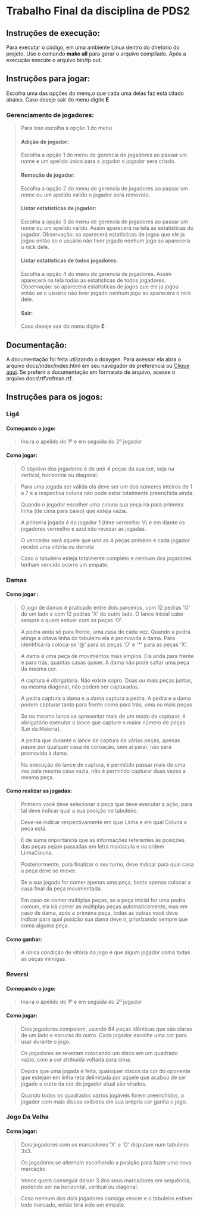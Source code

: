 # Trabalho Final da disciplina de PDS2
## Instruções de execução:
Para executar o código, em uma ambiente Linux dentro do diretório do projeto. Use o comando **make all** para gerar o arquivo compilado. Após a execução execute o arquivo bin/tp.out.

## Instruções para jogar:
Escolha uma das opções do menu,o que cada uma delas faz está citado abaixo. Caso deseje sair do menu digite **E** .
### Gerenciamento de jogadores:
>Para isso escolha a opção 1 do menu
> #### Adição de jogador:
> Escolha a opção 1 do menu de gerencia de jogadores ao passar um nome e um apelido único para o jogador o jogador sera criado.
>#### Remoção de jogador:
>  Escolha a opção 2 do menu de gerencia de jogadores ao passar um nome ou um apelido valido o jogador será removido.
>#### Listar estatísticas de jogador:
>  Escolha a opção 3 do menu de gerencia de jogadores ao passar um nome ou um apelido valido. Assim aparecerá na tela as estatísticas do jogador. Observação: so aparecerá estatísticas de jogos que ele ja jogou então   se o usuário não tiver jogado nenhum jogo so aparecera o nick dele.
>#### Listar estatísticas de todos jogadores:
>  Escolha a opção 4 do menu de gerencia de jogadores. Assim aparecerá na tela todas as estatísticas de todos jogadores. Observação: so aparecerá estatísticas de jogos que ele ja jogou então se o usuário não tiver jogado nenhum jogo so aparecera o nick dele.
>#### Sair:
> Caso deseje sair do menu digite **E** .
 
## Documentação:
A documentação foi feita utilizando o doxygen. Para acessar ela abra o arquivo docs/index/index.html em seu navegador de preferencia ou [Clique  aqui](https://drefus.github.io/PDS2-Trabalho-Final/index/index.html). Se preferir a documentação em formatato de arquivo, acesse o arquivo docs\rtf\refman.rtf.

## Instruções para os jogos:

### Lig4

#### Começando o jogo:
>Insira o apelido do 1º e em seguida do 2º jogador

#### Como jogar: 
>O objetivo dos jogadores é de unir 4 peças da sua cor, seja na vertical, horizontal ou diagonal.

>Para uma jogada ser válida ela deve ser um dos números inteiros de 1 a 7 e a respectiva coluna não pode estar totalmente preenchida ainda.

>Quando o jogador escolher uma coluna sua peça ira para primeira linha (de cima para baixo) que esteja vazia.

>A primeira jogada é do jogador 1 (time vermelho: V) e em diante os jogadores vermelho e azul irão revezar as jogadas.

>O vencedor será aquele que unir as 4 peças primeiro e cada jogador recebe uma vitória ou derrota

>Caso o tabuleiro esteja totalmente completo e nenhum dos jogadores tenham vencido ocorre um empate.

### Damas

#### Como jogar :
>O jogo de damas é praticado entre dois parceiros, com 12 pedras 'O' de um lado e com 12 pedras 'X' de outro lado. O lance inicial cabe sempre a quem estiver com as peças 'O'.

>A pedra anda só para frente, uma casa de cada vez. Quando a pedra atinge a oitava linha do tabuleiro ela é promovida à dama. Para identificá-la coloca-se '@' para as peças 'O' e '*' para as peças 'X'.

>A dama é uma peça de movimentos mais amplos. Ela anda para frente e para trás, quantas casas quiser. A dama não pode saltar uma peça da mesma cor.

>A captura é obrigatória. Não existe sopro. Duas ou mais peças juntas, na mesma diagonal, não podem ser capturadas.

>A pedra captura a dama e a dama captura a pedra. A pedra e a dama podem capturar tanto para frente como para trás, uma ou mais peças

>Se no mesmo lance se apresentar mais de um modo de capturar, é obrigatório executar o lance que capture o maior número de peças (Lei da Maioria).

>A pedra que durante o lance de captura de várias peças, apenas passe por qualquer casa de coroação, sem aí parar, não será promovida à dama.

>Na execução do lance de captura, é permitido passar mais de uma vez pela mesma casa vazia, não é permitido capturar duas vezes a mesma peça.

#### Como realizar as jogadas:
>Primeiro você deve selecionar a peça que deve executar a ação, para tal deve indicar qual a sua posição no tabuleiro.

>Deve-se indicar respectivamente em qual Linha e em qual Coluna a peça está.

>É de suma importância que as informações referentes às posições das peças sejam passadas em letra maiúscula e na ordem LinhaColuna.

>Posteriormente, para finalizar o seu turno, deve indicar para qual casa a peça deve se mover.

>Se a sua jogada for comer apenas uma peça, basta apenas colocar a casa final da peça movimentada.

>Em caso de comer múltiplas peças, se a peça inicial for uma pedra comum, ela irá comer as múltiplas peças automaticamente, mas em caso de dama, após a primeira peça, todas as outras você deve indicar para qual posição sua dama deve ir, priorizando sempre que coma alguma peça.

#### Como ganhar:
>A única condição de vitória do jogo é que algum jogador coma todas as peças inimigas.

### Reversi

#### Começando o jogo:
>Insira o apelido do 1º e em seguida do 2º jogador

#### Como jogar:
>Dois jogadores competem, usando 64 peças idênticas que são claras de um lado e escuras do outro. Cada jogador escolhe uma cor para usar durante o jogo. 

>Os jogadores se revezam colocando um disco em um quadrado vazio, com a cor atribuída voltada para cima. 

>Depois que uma jogada é feita, quaisquer discos da cor do oponente que estejam em linha reta delimitada por aquele que acabou de ser jogado e outro da cor do jogador atual são virados. 

>Quando todos os quadrados vazios jogáveis ​​forem preenchidos, o jogador com mais discos exibidos em sua própria cor ganha o jogo.

### Jogo Da Velha

#### Como jogar:
>Dois jogadores com os marcadores 'X' e 'O' disputam num tabuleiro 3x3.

>Os jogadores se alternam escolhendo a posição para fazer uma nova marcação.

>Vence quem conseguir deixar 3 dos seus marcadores em sequência, podendo ser na horizontal, vertical ou diagonal.

>Caso nenhum dos dois jogadores consiga vencer e o tabuleiro estiver todo marcado, então terá sido um empate.

